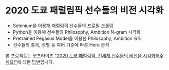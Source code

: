 # 2020 도쿄 패럴림픽 선수들의 비전 시각화
* Selenium을 이용해 패럴림픽 선수들의 프로필 크롤링
* Python을 이용해 선수들의 Philosophy, Ambition N-gram 시각화
* Pretrained Pegasus Model을 이용한 Philosophy, Ambition 요약  
* 선수들의 종목, 성별 등 여러 기준에 따른 Hero 분석 

본 프로젝트는 쏘프라이즈 ["2020 도쿄 패럴림픽, 전세계 선수들의 비전을 시각화해주세요!"](https://soprize.so/question/106)에 대한 [답변](https://soprize.so/answer/543)입니다.
